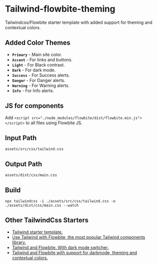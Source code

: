 # Tailwind-flowbite-theming
Tailwindcss/Flowbite starter template with added support for theming and contextual colors.
## Added Color Themes
- **`Primary`** - Main site color.
- **`Accent`** - For links and buttons.
- **`Light`** - For Black contrast.
- **`Dark`** - For dark mode.
- **`Success`** - For Success alerts.
- **`Danger`** - For Danger alerts.
- **`Warning`** - For Warning alerts.
- **`Info`** - For Info alerts.
## JS for components
Add `<script src="./node_modules/flowbite/dist/flowbite.min.js"></script>` to all files using Flowbite JS.
## Input Path
`assets/src/css/tailwind.css`
## Output Path
`assets/dist/css/main.css`
## Build
`npx tailwindcss -i ./assets/src/css/tailwind.css -o ./assets/dist/css/main.css --watch`
## Other TailwindCss Starters
- [Tailwind starter template.](https://github.com/foostacking/tailwind-starter)
- [Use Tailwind with Flowbite, the most popular Tailwind components library.](https://github.com/foostacking/flowbite-starter)
- [Tailwind and Flowbite. With dark mode switcher.](https://github.com/foostacking/tailwind-flowbite-darkmode-switcher)
- [Tailwind and Flowbite with support for darkmode, theming and contextual colors.](https://github.com/foostacking/tailwind-flowbite-theming-darkmode-switcher)
